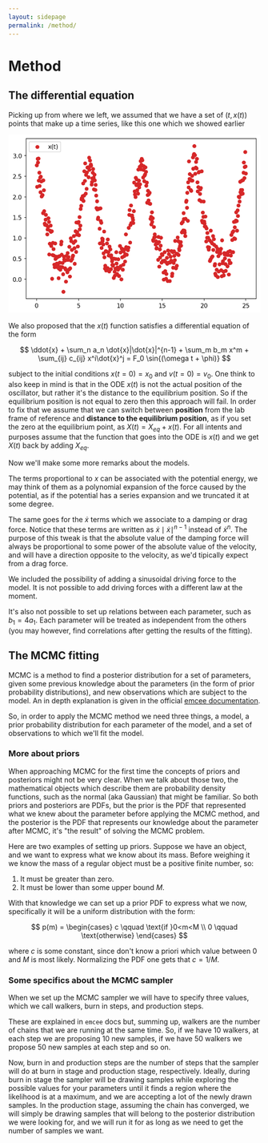 ```yaml
---
layout: sidepage
permalink: /method/
---
```


# Method

## The differential equation

Picking up from where we left, we assumed that we have a set of $(t,x(t))$ points that make up a time series, like this one which we showed earlier

<img src="https://raw.githubusercontent.com/tsaopy/tsaopy.github.io/main/assets/ex_timeseries.png" width="700">

We also proposed that the $x(t)$ function satisfies a differential equation of the form

$$ \ddot{x} + \sum_n a_n \dot{x}|\dot{x}|^{n-1} + \sum_m b_m x^m + \sum_{ij} c_{ij} x^i\dot{x}^j = F_0 \sin{(\omega t + \phi)} $$

subject to the initial conditions $x(t=0)=x_0$ and $v(t=0)=v_0$. One think to also keep in mind is that in the ODE $x(t)$ is not the actual position of the oscillator, but rather it's the distance to the equilibrium position. So if the equilibrium position is not equal to zero then this approach will fail. In order to fix that we assume that we can switch between **position** from the lab frame of reference and **distance to the equilibrium position**, as if you set the zero at the equilibrium point, as $X(t) = X_{eq} + x(t)$. For all intents and purposes assume that the function that goes into the ODE is $x(t)$ and we get $X(t)$ back by adding $X_{eq}$.

Now we'll make some more remarks about the models.

The terms proportional to $x$ can be associated with the potential energy, we may think of them as a polynomial expansion of the force caused by the potential, as if the potential has a series expansion and we truncated it at some degree.

The same goes for the $\dot{x}$ terms which we associate to a damping or drag force. Notice that these terms are written as $\dot{x}\mid\dot{x}\mid ^{n-1}$ instead of $\dot{x}^n$. The purpose of this tweak is that the absolute value of the damping force will always be proportional to some power of the absolute value of the velocity, and will have a direction opposite to the velocity, as we'd tipically expect from a drag force. 

We included the possibility of adding a sinusoidal driving force to the model. It is not possible to add driving forces with a different law at the moment. 

It's also not possible to set up relations between each parameter, such as $b_1 = 4 a_1$. Each parameter will be treated as independent from the others (you may however, find correlations after getting the results of the fitting). 


## The MCMC fitting

MCMC is a method to find a posterior distribution for a set of parameters, given some previous knowledge about the parameters (in the form of prior probability distributions), and new observations which are subject to the model. An in depth explanation is given in the official [emcee documentation](https://emcee.readthedocs.io/en/stable/tutorials/line/).

So, in order to apply the MCMC method we need three things, a model, a prior probability distribution for each parameter of the model, and a set of observations to which we'll fit the model. 

### More about priors

When approaching MCMC for the first time the concepts of priors and posteriors might not be very clear. When we talk about those two, the mathematical objects which describe them are probability density functions, such as the normal (aka Gaussian) that might be familiar. So both priors and posteriors are PDFs, but the prior is the PDF that represented what we knew about the parameter before applying the MCMC method, and the posterior is the PDF that represents our knowledge about the parameter after MCMC, it's "the result" of solving the MCMC problem.

Here are two examples of setting up priors. Suppose we have an object, and we want to express what we know about its mass. Before weighing it we know the mass of a regular object must be a positive finite number, so:

1. It must be greater than zero.
2. It must be lower than some upper bound $M$.

With that knowledge we can set up a prior PDF to express what we now, specifically it will be a uniform distribution with the form:

$$ p(m) = \begin{cases}
c \qquad \text{if }0<m<M \\
0 \qquad \text{otherwise}
\end{cases} $$

where $c$ is some constant, since don't know a priori which value between $0$ and $M$ is most likely. Normalizing the PDF one gets that $c=1/M$.




### Some specifics about the MCMC sampler

When we set up the MCMC sampler we will have to specify three values, which we call walkers, burn in steps, and production steps.

These are explained in `emcee` docs but, summing up, walkers are the number of chains that we are running at the same time. So, if we have 10 walkers, at each step we are proposing 10 new samples, if we have 50 walkers we propose 50 new samples at each step and so on. 

Now, burn in and production steps are the number of steps that the sampler will do at burn in stage and production stage, respectively. Ideally, during burn in stage the sampler will be drawing samples while exploring the possible values for your parameters until it finds a region where the likelihood is at a maximum, and we are accepting a lot of the newly drawn samples. In the production stage, assuming the chain has converged, we will simply be drawing samples that will belong to the posterior distribution we were looking for, and we will run it for as long as we need to get the number of samples we want. 
